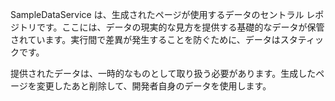 ﻿SampleDataService は、生成されたページが使用するデータのセントラル レポジトリです。ここには、データの現実的な見方を提供する基礎的なデータが保管されています。実行間で差異が発生することを防ぐために、データはスタティックです。

提供されたデータは、一時的なものとして取り扱う必要があります。生成したページを変更したあと削除して、開発者自身のデータを使用します。
